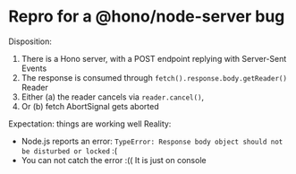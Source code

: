 # Repro for a @hono/node-server bug

Disposition:
1. There is a Hono server, with a POST endpoint replying with Server-Sent Events
2. The response is consumed through `fetch().response.body.getReader()` Reader
3. Either (a) the reader cancels via `reader.cancel()`,
4. Or (b) fetch AbortSignal gets aborted

Expectation: things are working well
Reality:
- Node.js reports an error: `TypeError: Response body object should not be disturbed or locked` :(
- You can not catch the error :(( It is just on console